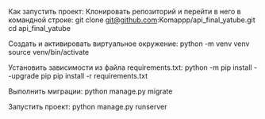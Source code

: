 Как запустить проект:
Клонировать репозиторий и перейти в него в командной строке:
git clone git@github.com:Komappp/api_final_yatube.git
cd api_final_yatube

Cоздать и активировать виртуальное окружение:
python -m venv venv
source venv/bin/activate

Установить зависимости из файла requirements.txt:
python -m pip install --upgrade pip
pip install -r requirements.txt

Выполнить миграции:
python manage.py migrate

Запустить проект:
python manage.py runserver

